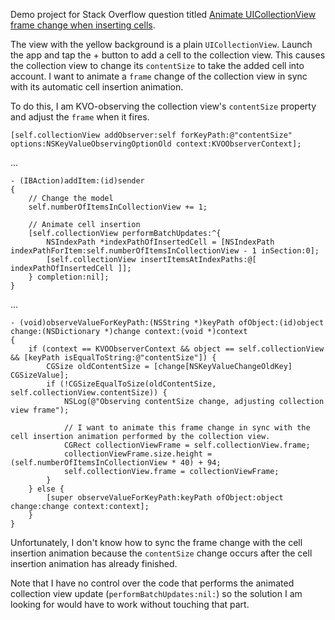Demo project for Stack Overflow question titled [Animate UICollectionView frame change when inserting cells](http://stackoverflow.com/questions/24393878/animate-uicollectionview-frame-change-when-inserting-cells?noredirect=1#comment37851869_24393878).

The view with the yellow background is a plain `UICollectionView`. Launch the app and tap the + button to add a cell to the collection view. This causes the collection view to change its `contentSize` to take the added cell into account. I want to animate a `frame` change of the collection view in sync with its automatic cell insertion animation.

To do this, I am KVO-observing the collection view's `contentSize` property and adjust the `frame` when it fires.

    [self.collectionView addObserver:self forKeyPath:@"contentSize" options:NSKeyValueObservingOptionOld context:KVOObserverContext];

...

    - (IBAction)addItem:(id)sender
    {
        // Change the model
        self.numberOfItemsInCollectionView += 1;
    
        // Animate cell insertion
        [self.collectionView performBatchUpdates:^{
            NSIndexPath *indexPathOfInsertedCell = [NSIndexPath indexPathForItem:self.numberOfItemsInCollectionView - 1 inSection:0];
            [self.collectionView insertItemsAtIndexPaths:@[ indexPathOfInsertedCell ]];
        } completion:nil];
    }

...

    - (void)observeValueForKeyPath:(NSString *)keyPath ofObject:(id)object change:(NSDictionary *)change context:(void *)context
    {
        if (context == KVOObserverContext && object == self.collectionView && [keyPath isEqualToString:@"contentSize"]) {
            CGSize oldContentSize = [change[NSKeyValueChangeOldKey] CGSizeValue];
            if (!CGSizeEqualToSize(oldContentSize, self.collectionView.contentSize)) {
                NSLog(@"Observing contentSize change, adjusting collection view frame");
            
                // I want to animate this frame change in sync with the cell insertion animation performed by the collection view.
                CGRect collectionViewFrame = self.collectionView.frame;
                collectionViewFrame.size.height = (self.numberOfItemsInCollectionView * 40) + 94;
                self.collectionView.frame = collectionViewFrame;
            }
        } else {
            [super observeValueForKeyPath:keyPath ofObject:object change:change context:context];
        }
    }

Unfortunately, I don't know how to sync the frame change with the cell insertion animation because the `contentSize` change occurs after the cell insertion animation has already finished.

Note that I have no control over the code that performs the animated collection view update (`performBatchUpdates:nil:`) so the solution I am looking for would have to work without touching that part.
